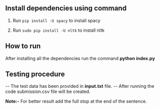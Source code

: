 ## Install dependencies using command ##

1) Run `pip install -U spacy` to install spacy

2) Run `sudo pip install -U nltk` to install nltk

## How to run ##

After installing all the dependencies run the command **python index.py**

## Testing procedure ##

-- The test data has been provided in **input.txt** file.
-- After running the code submission.csv file will be created.

**Note:-** For better result add the full stop at the end of the sentence.